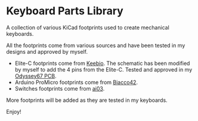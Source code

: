 # Keyboard Parts Library

A collection of various KiCad footprints used to create mechanical keyboards.

All the footprints come from various sources and have been tested in my designs and approved by myself.

* Elite-C footprints come from [Keebio](https://github.com/keebio/Keebio-Parts.pretty). The schematic has been modified by myself to add the 4 pins from the Elite-C. Tested and approved in my [Odyssey67 PCB](https://github.com/aureliengmichaud/Odyssey67).
* Arduino ProMicro footprints come from [Biacco42](https://github.com/Biacco42/ProMicroKiCad).
* Switches footprints come from [ai03](https://github.com/ai03-2725/MX_Alps_Hybrid).

More footprints will be added as they are tested in my keyboards.

Enjoy!
